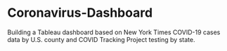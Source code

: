 # Coronavirus-Dashboard
Building a Tableau dashboard based on New York Times COVID-19 cases data by U.S. county and COVID Tracking Project testing by state.
